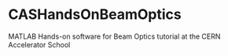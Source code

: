 # CASHandsOnBeamOptics
MATLAB Hands-on software for Beam Optics tutorial at the CERN Accelerator School 
